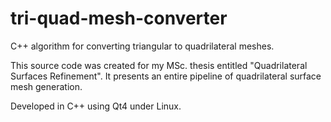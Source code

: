 # tri-quad-mesh-converter
C++ algorithm for converting triangular to quadrilateral meshes.

This source code was created for my MSc. thesis entitled "Quadrilateral Surfaces Refinement".
It presents an entire pipeline of quadrilateral surface mesh generation.

Developed in C++ using Qt4 under Linux.
